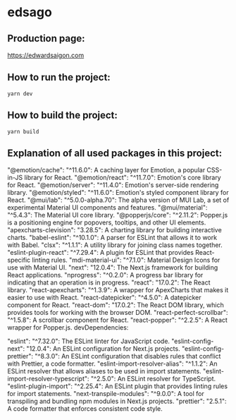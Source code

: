 # edsago

## Production page:

https://edwardsaigon.com

## How to run the project:

`yarn dev`

## How to build the project:

`yarn build`


## Explanation of all used packages in this project:

"@emotion/cache": "^11.6.0": A caching layer for Emotion, a popular CSS-in-JS library for React.
"@emotion/react": "^11.7.0": Emotion's core library for React.
"@emotion/server": "^11.4.0": Emotion's server-side rendering library.
"@emotion/styled": "^11.6.0": Emotion's styled component library for React.
"@mui/lab": "^5.0.0-alpha.70": The alpha version of MUI Lab, a set of experimental Material UI components and features.
"@mui/material": "^5.4.3": The Material UI core library.
"@popperjs/core": "^2.11.2": Popper.js is a positioning engine for popovers, tooltips, and other UI elements.
"apexcharts-clevision": "3.28.5": A charting library for building interactive charts.
"babel-eslint": "^10.1.0": A parser for ESLint that allows it to work with Babel.
"clsx": "^1.1.1": A utility library for joining class names together.
"eslint-plugin-react": "^7.29.4": A plugin for ESLint that provides React-specific linting rules.
"mdi-material-ui": "^7.1.0": Material Design Icons for use with Material UI.
"next": "12.0.4": The Next.js framework for building React applications.
"nprogress": "^0.2.0": A progress bar library for indicating that an operation is in progress.
"react": "17.0.2": The React library.
"react-apexcharts": "^1.3.9": A wrapper for ApexCharts that makes it easier to use with React.
"react-datepicker": "^4.5.0": A datepicker component for React.
"react-dom": "17.0.2": The React DOM library, which provides tools for working with the browser DOM.
"react-perfect-scrollbar": "^1.5.8": A scrollbar component for React.
"react-popper": "^2.2.5": A React wrapper for Popper.js.
devDependencies:

"eslint": "^7.32.0": The ESLint linter for JavaScript code.
"eslint-config-next": "12.0.4": An ESLint configuration for Next.js projects.
"eslint-config-prettier": "^8.3.0": An ESLint configuration that disables rules that conflict with Prettier, a code formatter.
"eslint-import-resolver-alias": "^1.1.2": An ESLint resolver that allows aliases to be used in import statements.
"eslint-import-resolver-typescript": "^2.5.0": An ESLint resolver for TypeScript.
"eslint-plugin-import": "^2.25.4": An ESLint plugin that provides linting rules for import statements.
"next-transpile-modules": "^9.0.0": A tool for transpiling and bundling npm modules in Next.js projects.
"prettier": "2.5.1": A code formatter that enforces consistent code style.
